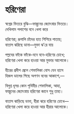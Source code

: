 # হরিণেরা

স্বপ্নের ভিতরে বুঝি—ফাল্গুনের জ্যোৎস্নার ভিতরে।  
দেখিলাম পলাশের বনে খেলা করে

হরিণেরা; রূপালি চাঁদের হাত শিশিরে পাতায়;  
বাতাস ঝরিছে ডানা—মুক্তা ঝ’রে যায়

পল্লবের ফাঁকে ফাঁকে-বনে বনে-হরিণের চোখে;  
হরিণেরা খেলা করে হাওয়া আর মুক্তার আলোকে।

হীরের প্রদীপ জ্বেলে শেফালিকা বোস যেন হাসে  
হিজল ডালের পিছে অগণন বনের আকাশে,—

বিলুপ্ত ধূসর কোন পৃথিবীর শেফালিকা, আহা,  
ফাল্গুনের জ্যোৎস্নায় হরিণেরা জানে শুধু তাহা।

বাতাস ঝাড়িছে ডানা, হীরা ঝরে হরিণের চোখে—  
হরিণেরা খেলা করে হাওয়া আর হীরার আলোকে।

